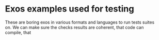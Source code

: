 # Exos examples used for testing

These are boring exos in various formats and languages to run tests suites on. We can make sure the checks results are coherent, that code can compile, that


